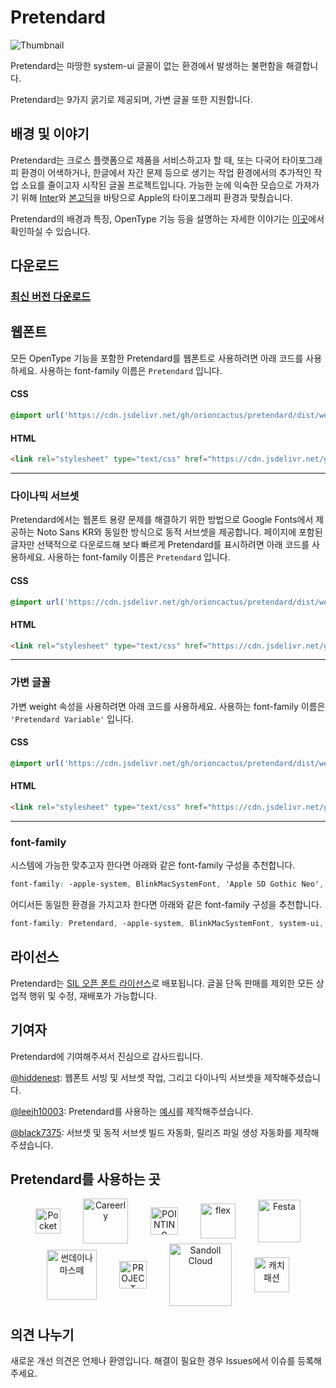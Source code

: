 # Pretendard

![Thumbnail](thumbnail.svg)

Pretendard는 마땅한 system-ui 글꼴이 없는 환경에서 발생하는 불편함을 해결합니다.

Pretendard는 9가지 굵기로 제공되며, 가변 글꼴 또한 지원합니다.

## 배경 및 이야기

Pretendard는 크로스 플랫폼으로 제품을 서비스하고자 할 때, 또는 다국어 타이포그래피 환경이 어색하거나, 한글에서 자간 문제 등으로 생기는 작업 환경에서의 추가적인 작업 소요를 줄이고자 시작된 글꼴 프로젝트입니다. 가능한 눈에 익숙한 모습으로 가져가기 위해 [Inter](https://github.com/rsms/inter)와 [본고딕](http://github.com/adobe-fonts/source-han-sans)을 바탕으로 Apple의 타이포그래피 환경과 맞췄습니다.

Pretendard의 배경과 특징, OpenType 기능 등을 설명하는 자세한 이야기는 [이곳](https://cactus.tistory.com/306)에서 확인하실 수 있습니다.

## 다운로드

### [최신 버전 다운로드](https://github.com/orioncactus/pretendard/releases/latest)

## 웹폰트

모든 OpenType 기능을 포함한 Pretendard를 웹폰트로 사용하려면 아래 코드를 사용하세요. 사용하는 font-family 이름은 `Pretendard` 입니다.

#### CSS

```css
@import url('https://cdn.jsdelivr.net/gh/orioncactus/pretendard/dist/web/static/pretendard.css');
```

#### HTML

```html
<link rel="stylesheet" type="text/css" href="https://cdn.jsdelivr.net/gh/orioncactus/pretendard/dist/web/static/pretendard.css" />
```

---

### 다이나믹 서브셋

Pretendard에서는 웹폰트 용량 문제를 해결하기 위한 방법으로 Google Fonts에서 제공하는 Noto Sans KR와 동일한 방식으로 동적 서브셋을 제공합니다. 페이지에 포함된 글자만 선택적으로 다운로드해 보다 빠르게 Pretendard를 표시하려면 아래 코드를 사용하세요. 사용하는 font-family 이름은 `Pretendard` 입니다.

#### CSS

```css
@import url('https://cdn.jsdelivr.net/gh/orioncactus/pretendard/dist/web/static/pretendard-dynamic-subset.css');
```

#### HTML

```html
<link rel="stylesheet" type="text/css" href="https://cdn.jsdelivr.net/gh/orioncactus/pretendard/dist/web/static/pretendard-dynamic-subset.css" />
```

---

### 가변 글꼴

가변 weight 속성을 사용하려면 아래 코드를 사용하세요. 사용하는 font-family 이름은 `'Pretendard Variable'` 입니다.

#### CSS

```css
@import url('https://cdn.jsdelivr.net/gh/orioncactus/pretendard/dist/web/variable/pretendardvariable.css');
```

#### HTML

```html
<link rel="stylesheet" type="text/css" href="https://cdn.jsdelivr.net/gh/orioncactus/pretendard/dist/web/variable/pretendardvariable.css" />
```

---

### font-family

시스템에 가능한 맞추고자 한다면 아래와 같은 font-family 구성을 추천합니다.

```css
font-family: -apple-system, BlinkMacSystemFont, 'Apple SD Gothic Neo', Pretendard, Roboto, 'Noto Sans KR', 'Segoe UI', 'Malgun Gothic', sans-serif;
```

어디서든 동일한 환경을 가지고자 한다면 아래와 같은 font-family 구성을 추천합니다.

```css
font-family: Pretendard, -apple-system, BlinkMacSystemFont, system-ui, Roboto, 'Helvetica Neue', 'Segoe UI', 'Apple SD Gothic Neo', 'Noto Sans KR', 'Malgun Gothic', sans-serif;
```

## 라이선스

Pretendard는 [SIL 오픈 폰트 라이선스](https://scripts.sil.org/OFL)로 배포됩니다. 글꼴 단독 판매를 제외한 모든 상업적 행위 및 수정, 재배포가 가능합니다.

## 기여자

Pretendard에 기여해주셔서 진심으로 감사드립니다.

[@hiddenest](https://github.com/hiddenest): 웹폰트 서빙 및 서브셋 작업, 그리고 다이나믹 서브셋을 제작해주셨습니다.

[@leejh10003](https://github.com/leejh10003): Pretendard를 사용하는 [예시](/examples)를 제작해주셨습니다.

[@black7375](https://github.com/black7375): 서브셋 및 동적 서브셋 빌드 자동화, 릴리즈 파일 생성 자동화를 제작해주셨습니다.

## Pretendard를 사용하는 곳

<p align="center">
   <a href="https://pocketlesson.com"><img src="https://user-images.githubusercontent.com/7247848/130080465-1f0bb3c0-0ef2-4610-a601-49d8d3421ccd.png" align="center" height="40" alt="PocketLesson" hspace="16"></a>
   <a href="https://careerly.onelink.me/Gbs9/4ac8fc9d"><img src="https://user-images.githubusercontent.com/7247848/130080557-18af3ddd-24b6-40e5-bb75-39f8ef8a9d5b.png" align="center" height="72" alt="Careerly" hspace="16"></a>
   <a href="https://pointing.life"><img src="https://user-images.githubusercontent.com/7247848/130080469-778c1010-e781-4442-9430-960d527c35a9.png" align="center" height="44" alt="POINTING" hspace="16"></a>
   <a href="https://flex.team"><img src="https://user-images.githubusercontent.com/7247848/130081248-1369c43d-6226-4e62-a101-93365d1933b5.png" align="center" height="56" alt="flex" hspace="16"></a>
   <a href="https://festa.io"><img src="https://user-images.githubusercontent.com/7247848/133427527-bb2a7104-8f05-437c-91db-6c68b43cbd34.png" align="center" height="68" alt="Festa" hspace="16"></a>
   <a href="https://www.sundaynamaste.com"><img src="https://user-images.githubusercontent.com/7247848/136211910-c1f672b1-12e7-4f06-a8e3-83225788d85c.png" align="center" height="80" alt="썬데이나마스떼" hspace="16"></a>
   <a href="https://projectlion.io"><img src="https://user-images.githubusercontent.com/7247848/136211912-0b86dcc6-caed-4240-9182-4c3d929c9900.png" align="center" height="44" alt="PROJECT LION" hspace="16"></a>
   <a href="https://www.sandollcloud.com/font/FREE/7427.html"><img src="https://user-images.githubusercontent.com/7247848/138128673-87665cb6-485d-4dae-a1a2-89e8e7b0f2d9.png" align="center" height="100" alt="Sandoll Cloud" hspace="16"></a>
   <a href="https://www.catchfashion.com"><img src="https://user-images.githubusercontent.com/7247848/138128414-89253ebd-7e27-446f-ae3c-a4c573e69e12.png" align="center" height="56" alt="캐치패션" hspace="16"></a>


</p>

## 의견 나누기

새로운 개선 의견은 언제나 환영입니다. 해결이 필요한 경우 Issues에서 이슈를 등록해주세요.
